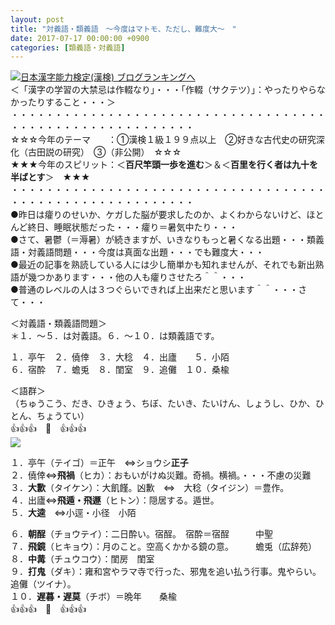 ```yaml
---
layout: post
title: "対義語・類義語　～今度はマトモ、ただし、難度大～　"
date: 2017-07-17 00:00:00 +0900
categories: [類義語・対義語]
---
```


[![](/syuusyuu9701/assets/images/対義語・類義語-～今度はマトモ、ただし、難度大～--br_c_3028_1.gif)](http://blog.with2.net/link.php?1659096:3028 "日本漢字能力検定(漢検) ブログランキングへ")[日本漢字能力検定(漢検) ブログランキングへ](http://blog.with2.net/link.php?1659096:3028)  
＜「漢字の学習の大禁忌は作輟なり」・・・「作輟（サクテツ）」：やったりやらなかったりすること・・・＞  
・・・・・・・・・・・・・・・・・・・・・・・・・・・・・・・・・・・・・・・・・・・・・・・・・・・・・・・・・  
☆☆☆今年のテーマ　　：①漢検１級１９９点以上　②好きな古代史の研究深化（古田説の研究）　③（非公開）　☆☆☆　　  
★★★今年のスピリット：＜**百尺竿頭一歩を進む**＞＆＜**百里を行く者は九十を半ばとす**＞　★★★  
・・・・・・・・・・・・・・・・・・・・・・・・・・・・・・・・・・・・・・・・・・・・・・・・・・・・・・・・・  
●昨日は癨りのせいか、ケガした脳が要求したのか、よくわからないけど、ほとんど終日、睡眠状態だった・・・癨り＝暑気中たり・・・  
●さて、暑鬱（＝溽暑）が続きますが、いきなりもっと暑くなる出題・・・類義語・対義語問題・・・今度は真面な出題・・・でも難度大・・・  
●最近の記事を熟読している人には少し簡単かも知れませんが、それでも新出熟語が幾つかあります・・・他の人も癨りさせたろ＾＾・・・  
●普通のレベルの人は３つぐらいできれば上出来だと思います＾＾・・・さて・・・  
  
＜対義語・類義語問題＞  
＊１．～５．は対義語。６．～１０．は類義語です。  
  
１．亭午　２．僥倖　３．大稔　４．出廬　　５．小陌  
６．宿酔　７．蟾兎　８．閨室　９．追儺　１０．桑楡  
  
＜語群＞  
（ちゅうこう、だき、ひきょう、ちぼ、たいき、たいけん、しょうし、ひか、ひとん、ちょうてい）  
👍👍👍　🐔　👍👍👍  
![](/syuusyuu9701/assets/images/対義語・類義語-～今度はマトモ、ただし、難度大～--7a6b8ff6349d4e40e0b8dcce0f99487c.png)  
  
１．亭午（テイゴ）＝正午　⇔ショウシ**正子**  
２．僥倖⇔**飛禍**（ヒカ）：おもいがけぬ災難。奇禍。横禍。・・・不慮の災難　  
３．**大歉**（タイケン）：大飢饉。凶歉　⇔　大稔（タイジン）＝豊作。  
４．出廬⇔**飛遁・飛遯**（ヒトン）：隠居する。遁世。  
５．**大逵**　⇔小逕・小径　小陌  
  
６．**朝酲**（チョウテイ）：二日酔い。宿酲。　宿酔＝宿酲　　　中聖  
７．**飛鏡**（ヒキョウ）：月のこと。空高くかかる鏡の意。　　　蟾兎（広辞苑）  
８．**中冓**（チュウコウ）：閨房　閨室  
９．**打鬼**（ダキ）：雍和宮やラマ寺で行った、邪鬼を追い払う行事。鬼やらい。追儺（ツイナ）。  
１０．**遅暮・遅莫**（チボ）＝晩年　　桑楡  
👍👍👍　🐔　👍👍👍  